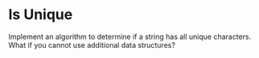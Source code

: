 # Is Unique

Implement an algorithm to determine if a string has all unique characters. What if you cannot use additional data structures?

